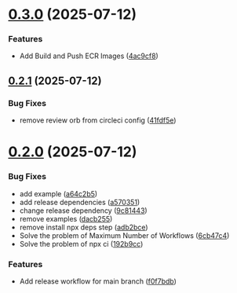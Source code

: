 # [0.3.0](https://github.com/ahmadrezaomidvar/orb_utils_personal/compare/v0.2.1...v0.3.0) (2025-07-12)


### Features

* Add Build and Push ECR Images ([4ac9cf8](https://github.com/ahmadrezaomidvar/orb_utils_personal/commit/4ac9cf85a47b76c34efb55b29232d4d871a2ac88))

## [0.2.1](https://github.com/ahmadrezaomidvar/orb_utils_personal/compare/v0.2.0...v0.2.1) (2025-07-12)


### Bug Fixes

* remove review orb from circleci config ([41fdf5e](https://github.com/ahmadrezaomidvar/orb_utils_personal/commit/41fdf5eae61739bde67ae44f03a9eef42249654a))

# [0.2.0](https://github.com/ahmadrezaomidvar/orb_utils_personal/compare/v0.1.0...v0.2.0) (2025-07-12)


### Bug Fixes

* add example ([a64c2b5](https://github.com/ahmadrezaomidvar/orb_utils_personal/commit/a64c2b5784be87e4421bab281b9859f0ccde075c))
* add release dependencies ([a570351](https://github.com/ahmadrezaomidvar/orb_utils_personal/commit/a570351e9f03ab158f62259844b8fa67b24ec244))
* change release dependency ([9c81443](https://github.com/ahmadrezaomidvar/orb_utils_personal/commit/9c81443ac481eade5c832bcd7110cfc50aed691a))
* remove examples ([dacb255](https://github.com/ahmadrezaomidvar/orb_utils_personal/commit/dacb255336aac39f3a0517068aa0d93801385314))
* remove install npx deps step ([adb2bce](https://github.com/ahmadrezaomidvar/orb_utils_personal/commit/adb2bce3d0b3b450d16b7d5dfe49c1c73908500a))
* Solve the problem of Maximum Number of Workflows ([6cb47c4](https://github.com/ahmadrezaomidvar/orb_utils_personal/commit/6cb47c41e769f201f809e9bc43a4842a73add823))
* Solve the problem of npx ci ([192b9cc](https://github.com/ahmadrezaomidvar/orb_utils_personal/commit/192b9ccbbd994aeb690f144baef846b3eb7b6383))


### Features

* Add release workflow for main branch ([f0f7bdb](https://github.com/ahmadrezaomidvar/orb_utils_personal/commit/f0f7bdbd592cb9f22a8a0edd93c9192fa8fdb54f))
